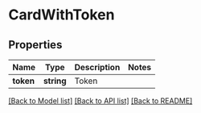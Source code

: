 # CardWithToken

## Properties
Name | Type | Description | Notes
------------ | ------------- | ------------- | -------------
**token** | **string** | Token | 

[[Back to Model list]](../README.md#documentation-for-models) [[Back to API list]](../README.md#documentation-for-api-endpoints) [[Back to README]](../README.md)


